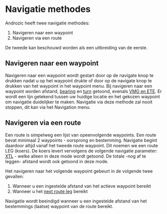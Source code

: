 # Navigatie methodes

Androzic heeft twee navigatie methodes:

1.  Navigeren naar een waypoint
2.  Navigeren via een route

De tweede kan beschouwd worden als een uitbreiding van de eerste.

## Navigeren naar een waypoint

Navigeren naar een waypoint wordt gestart door op de navigate knop te drukken nadat u op het waypoint drukte of door op de navigate knop te drukken van het waypoint in het waypoint menu. Bij navigeren naar een waypoint worden afstand, [bearing][1] en [turn][1] getoond, evenals [VMG en ETE][2]. Er wordt een lijn getekend tussen uw huidige locatie en het gekozen waypoint om navigatie duidelijker te maken. Navigatie via deze methode zal nooit stoppen, dit kan via het Navigation menu.

 [1]: ../Terms.html
 [2]: VmgEte.html

## Navigeren via een route

Een route is simpelweg een lijst van opeenvolgende waypoints. Een route bevat minimaal 2 waypoints - oorsprong en bestemming. Navigatie begint daardoor altijd vanaf het tweede route waypoint. Dit noemen we een route LEG (koers). De koers levert vervolgens de volgende navigatie parameter: [XTL][1] - welke alleen in deze mode wordt getoond. De totale -nog af te leggen- afstand wordt ook getoond in deze mode.

Het navigeren naar het volgende waypoint gebeurt in de volgende twee gevallen:

1.  Wanneer u een ingestelde afstand van het actieve waypoint bereikt
2.  Wanneer u het [next route leg][3] bereikt

 [3]: TraverseLogic.html

Navigatie wordt beeindigd wanneer u een ingestelde afstand van het bestemmings (laatse) waypoint van de route bereikt.